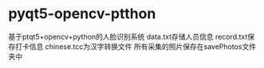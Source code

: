 # pyqt5-opencv-ptthon
基于ptqt5+opencv+python的人脸识别系统
data.txt存储人员信息
record.txt保存打卡信息
chinese.tcc为汉字转换文件
所有采集的照片保存在savePhotos文件夹中
